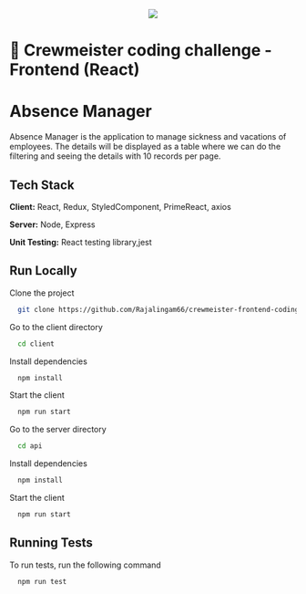 <p align="center">
  <img src="https://crewmeister.com/images/logo_crewmeister_without_text.svg" />
</p>

# 🚀 Crewmeister coding challenge - Frontend (React)


# Absence Manager

Absence Manager is the application to manage sickness and vacations of employees.
The details will be displayed as a table where we can do the filtering and seeing the details with 10 records per page.

## Tech Stack

**Client:** React, Redux, StyledComponent, PrimeReact, axios

**Server:** Node, Express

**Unit Testing:** React testing library,jest


## Run Locally

Clone the project

```bash
  git clone https://github.com/Rajalingam66/crewmeister-frontend-coding-challenge.git
```

Go to the client directory

```bash
  cd client
```

Install dependencies

```bash
  npm install
```

Start the client

```bash
  npm run start
```

Go to the server directory

```bash
  cd api
```

Install dependencies

```bash
  npm install
```

Start the client

```bash
  npm run start
```
## Running Tests

To run tests, run the following command

```bash
  npm run test
```

